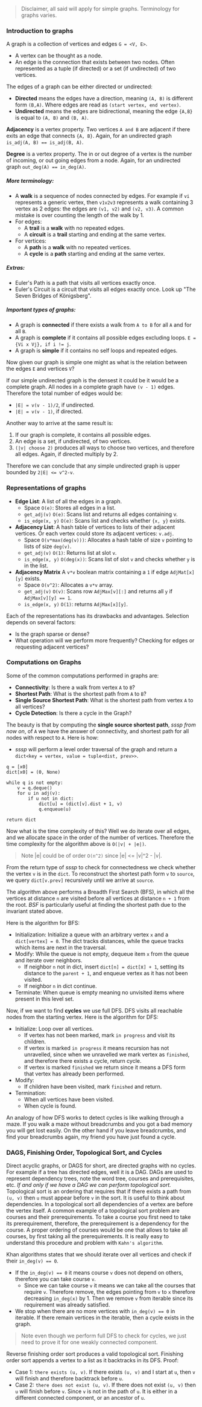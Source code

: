 > Disclaimer, all said will apply for simple graphs. Terminology for graphs varies.

### Introduction to graphs
A graph is a collection of vertices and edges `G = <V, E>`.
- A vertex can be thought as a node.
- An edge is the connection that exists between two nodes. Often represented as a
tuple (if directed) or a set (if undirected) of two vertices.

The edges of a graph can be either directed or undirected:
- **Directed** means the edges have a direction, meaning `(A, B)` is different form `(B,A)`. Where
edges are read as `(start vertex, end vertex)`.
- **Undirected** means the edges are bidirectional, meaning the edge `{A,B}` is equal to `(A, B)` and `(B, A)`.

**Adjacency** is a vertex property. Two vertices `A and B` are adjacent if there exits an edge that connects `{A, B}`. Again, for 
an undirected graph `is_adj(A, B) == is_adj(B, A)`.

**Degree** is a vertex property. The in or out degree of a vertex is the number of incoming, or out going edges from a node. Again, for 
an undirected graph `out_deg(A) == in_deg(A)`.

##### More terminology:
- A **walk** is a sequence of nodes connected by edges. For example if `vi` represents a generic vertex, then `v1v2v3`
represents a walk containing 3 vertex as 2 edges: the edges are `(v1, v2)` and `(v2, v3)`. A common mistake is over counting
the length of the walk by 1.
- For edges:
    - A **trail** is a **walk** with no repeated edges. 
    - A **circuit** is a **trail** starting and ending at the same vertex. 
- For vertices:
    - A **path** is a **walk** with no repeated vertices.
    - A **cycle** is a **path** starting and ending at the same vertex.

##### Extras:
- Euler's Path is a path that visits all vertices exactly once. 
- Euler's Circuit is a circuit that visits all edges exactly once. Look up "The Seven Bridges of Königsberg".

##### Important types of graphs:
- A graph is **connected** if there exists a walk from `A to B` for all `A` and for all `B`.
- A graph is **complete** if it contains all possible edges excluding loops. `E = {Vi x Vj}, if i != j`.
- A graph is **simple** if it contains no self loops and repeated edges.

Now given our graph is simple one might as what is the relation between the edges `E` and vertices `V`?

If our simple undirected graph is the densest it could be it would be a complete graph. All nodes in a complete graph
have `(v - 1)` edges. Therefore the total number of edges would be:
- `|E| = v(v - 1)/2`, if undirected.
- `|E| = v(v - 1)`, if directed.

Another way to arrive at the same result is:
1. If our graph is complete, it contains all possible edges.
2. An edge is a set, if undirected, of two vertices.
3. `(|v| choose 2)` produces all ways to choose two vertices, and therefore all edges. Again, if directed multiply by 2.

Therefore we can conclude that any simple undirected graph is upper bounded by `2|E| <= v^2-v`.

### Representations of graphs
- **Edge List**: A list of all the edges in a graph. 
    - Space `O(e)`: Stores all edges in a list.
    - `get_adj(v)` `O(e)`: Scans list and returns all edges containing v.
    - `is_edge(x, y)` `O(e)`: Scans list and checks whether `{x, y}` exists.
- **Adjacency List**: A hash table of vertices to lists of their adjacent vertices. Or each vertex could store its adjacent vertices: `v.adj`.
    - Space `O(v*max(deg(v)))`: Allocates a hash table of size `v` pointing to lists of size `deg(v)`.
    - `get_adj(v)` `O(1)`: Returns list at slot `v`.
    - `is_edge(x, y)` `O(deg(x))`: Scans list of slot `v` and checks whether `y` is in the list.
- **Adjacency Matrix** A `v*v` boolean matrix containing a `1` if edge `AdjMat[x][y]` exists.
    - Space `O(v^2)`: Allocates a `v*v` array.
    - `get_adj(v)` `O(v)`: Scans row `AdjMax[v][:]` and returns all `y` if `AdjMax[v][y] == 1`.
    - `is_edge(x, y)` `O(1)`: returns `AdjMax[x][y]`.

Each of the representations has its drawbacks and advantages. Selection depends on several factors:
- Is the graph sparse or dense?
- What operation will we perform more frequently? Checking for edges or requesting adjacent vertices? 

### Computations on Graphs
Some of the common computations performed in graphs are:
- **Connectivity**: Is there a walk from vertex `A` to `B`?
- **Shortest Path**: What is the shortest path from `A` to `B`?
- **Single Source Shortest Path**: What is the shortest path from vertex `A` to all vertices?
- **Cycle Detection**: Is there a cycle in the Graph?

The beauty is that by computing the **single source shortest path**, *sssp from now on*, of `A` we have the answer of connectivity, and shortest
path for all nodes with respect to `A`. Here is how:
- *sssp* will perform a level order traversal of the graph and return a `dict<key = vertex, value = tuple<dist, prev>>`.
```
q = [x0]
dict[x0] = (0, None)

while q is not empty:
    v = q.deque()
    for u in adj(v):
        if u not in dict:
            dict[u] = (dict[v].dist + 1, v)
            q.enqueue(u)

return dict
```
Now what is the time complexity of this? Well we do iterate over all edges, and we allocate space in the order of the number of vertices.
Therefore the time complexity for the algorithm above is `O(|v| + |e|)`.
> Note |e| could be of order `O(n^2)` since |e| <= |v|^2 - |v|.

From the return type of *sssp* to check for connectedness we check whether the vertex `v` is in the `dict`.
To reconstruct the shortest path form `v` to `source`, we query `dict[v.prev]` recursively until we arrive at `source`.

The algorithm above performs a Breadth First Search (BFS), in which all the vertices at distance `n` are visited
before all vertices at distance `n + 1` from the root. *BSF* is particularly useful at finding the shortest path due to the invariant stated above.

Here is the algorithm for BFS:
- Initialization: Initialize a queue with an arbitrary vertex `x` and a `dict[vertex] = 0`. The dict tracks distances, while the queue tracks which items are next in the traversal.
- Modify: While the queue is not empty, dequeue item `x` from the queue and iterate over neighbors.
    - If neighbor `n` not in dict, insert `dict[n] = dict[`x`] + 1`, setting its distance to the `parent + 1`, and enqueue vertex as it has not been visited.
    - If neighbor `n` in dict continue.
- Terminate: When queue is empty meaning no unvisited items where present in this level set.

Now, if we want to find **cycles** we use full DFS. DFS visits all reachable nodes from the starting vertex.
Here is the algorithm for DFS:
- Initialize: Loop over all vertices.
    - If vertex has not been marked, mark `in progress` and visit its children.
    - If vertex is marked `in progress` it means recursion has not unravelled, since when we unravelled we mark vertex as `finished`, and therefore there exists a cycle, return cycle.
    - If vertex is marked `finished` we return since it means a DFS form that vertex has already been performed.
- Modify:
    - If children have been visited, mark `finished` and return.
- Termination:
    - When all vertices have been visited.
    - When cycle is found.

An analogy of how DFS works to detect cycles is like walking through a maze. If you walk a maze without breadcrumbs and you got a bad memory you will get lost easily. On 
the other hand if you leave breadcrumbs, and find your breadcrumbs again, my friend you have just found a cycle.

### DAGS, Finishing Order, Topological Sort, and Cycles
Direct acyclic graphs, or DAGS for short, are directed graphs with no cycles. For example if a tree has directed edges, well it is a DAG. DAGs
are used to represent dependency trees, note the word tree, courses and prerequisites, etc. *If and only if we have a DAG we can perform topological sort.*
Topological sort is an ordering that requires that if there exists a path from `(u, v)` then `u` must appear before `v` in the sort.
It is useful to think about dependencies. In a topological sort all dependencies of a vertex are before the vertex itself. A common 
example of a topological sort problem are courses and their prerequirements. To take a course you first need to take 
its prerequirement, therefore, the prerequirement is a dependency for the course. A proper ordering of courses would be 
one that allows to take all courses, by first taking all the prerequirements. It is really easy to understand this procedure
and problem with `Kahn's algorithm`.

Khan algorithms states that we should iterate over all vertices and check if their `in_deg(v) == 0`.
- If the `in_deg(v) == 0` it means course `v` does not depend on others, therefore you can take course `v`.
    - Since we can take course `v` it means we can take all the courses that require `v`. Therefore remove, the 
    edges pointing from `v` to `x` therefore decreasing `in_deg(x)` by 1. Then we remove `v` from iterable
    since its requirement was already satisfied.
- We stop when there are no more vertices with `in_deg(v) == 0` in iterable. If there remain vertices in the iterable, then a cycle exists in the graph.

> Note even though we perform full DFS to check for cycles, we just need to prove it for one weakly connected component.  

Reverse finishing order sort produces a valid topological sort. Finishing order sort appends a vertex to a list as it backtracks in its DFS.
Proof:
- Case 1: `there exists (u, v)`. If there exists `(u, v)` and I start at `u`, then `v` will finish and therefore backtrack before `u`.
- Case 2: `there does not exist (u, v)`. If there does not exist `(u, v)` then `u` will finish before `v`. Since `v` is not in the path
    of `u`. It is either in a different connected component, or an ancestor of `u`.

